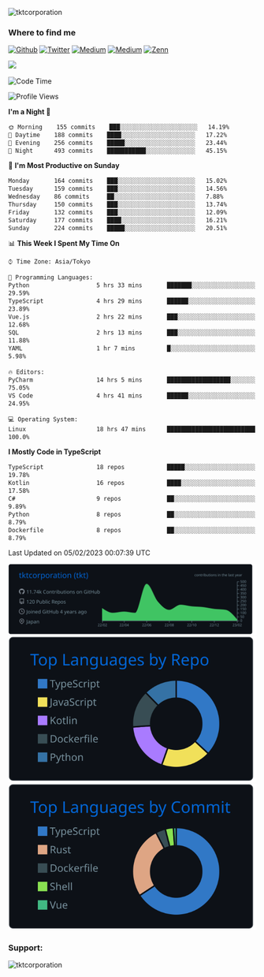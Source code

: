 <p align="left"> <img src="https://komarev.com/ghpvc/?username=tktcorporation&label=Profile%20views&color=0e75b6&style=flat" alt="tktcorporation" /> </p>

<h3>Where to find me</h3>
<p>
<a href="https://github.com/tktcorporation" target="_blank"><img alt="Github" src="https://img.shields.io/badge/GitHub-%2312100E.svg?&style=for-the-badge&logo=Github&logoColor=white" /></a>
<a href="https://twitter.com/tktcorporation" target="_blank"><img alt="Twitter" src="https://img.shields.io/badge/twitter-%231DA1F2.svg?&style=for-the-badge&logo=twitter&logoColor=white" /></a>
<a href="https://www.linkedin.com/in/tktcorporation" target="_blank"><img alt="Medium" src="https://img.shields.io/badge/linkdin-0a66c2.svg?&style=for-the-badge&logo=linkedin&logoColor=white" /></a>
<a href="https://qiita.com/tktcorporation" target="_blank"><img alt="Medium" src="https://img.shields.io/badge/qiita-55C500.svg?&style=for-the-badge&logo=qiita&logoColor=white" /></a>
<a href="https://zenn.dev/tktcorporation" target="_blank"><img alt="Zenn" src="https://img.shields.io/badge/Zenn-3EA8FF.svg?&style=for-the-badge&logo=Zenn&logoColor=white" /></a>
</p>

<!--START_SECTION:lapras-card-->
<a href="https://lapras.com/public/tktcorporation" target="_blank" rel="noopener noreferrer"><img src="https://lapras-card-generator.vercel.app/api/svg?e=3.89&b=3.48&i=3.59&b1=%23232323&b2=%236d6d6d&i1=%23212121&i2=%23818181&l=en" width="400" ></a>
<!--END_SECTION:lapras-card-->
  
<!--START_SECTION:waka-->
![Code Time](http://img.shields.io/badge/Code%20Time-858%20hrs%2052%20mins-blue)

![Profile Views](http://img.shields.io/badge/Profile%20Views-0-blue)

**I'm a Night 🦉** 

```text
🌞 Morning    155 commits    ███░░░░░░░░░░░░░░░░░░░░░░   14.19% 
🌆 Daytime    188 commits    ████░░░░░░░░░░░░░░░░░░░░░   17.22% 
🌃 Evening    256 commits    █████░░░░░░░░░░░░░░░░░░░░   23.44% 
🌙 Night      493 commits    ███████████░░░░░░░░░░░░░░   45.15%

```
📅 **I'm Most Productive on Sunday** 

```text
Monday       164 commits    ███░░░░░░░░░░░░░░░░░░░░░░   15.02% 
Tuesday      159 commits    ███░░░░░░░░░░░░░░░░░░░░░░   14.56% 
Wednesday    86 commits     ██░░░░░░░░░░░░░░░░░░░░░░░   7.88% 
Thursday     150 commits    ███░░░░░░░░░░░░░░░░░░░░░░   13.74% 
Friday       132 commits    ███░░░░░░░░░░░░░░░░░░░░░░   12.09% 
Saturday     177 commits    ████░░░░░░░░░░░░░░░░░░░░░   16.21% 
Sunday       224 commits    █████░░░░░░░░░░░░░░░░░░░░   20.51%

```


📊 **This Week I Spent My Time On** 

```text
⌚︎ Time Zone: Asia/Tokyo

💬 Programming Languages: 
Python                   5 hrs 33 mins       ███████░░░░░░░░░░░░░░░░░░   29.59% 
TypeScript               4 hrs 29 mins       ██████░░░░░░░░░░░░░░░░░░░   23.89% 
Vue.js                   2 hrs 22 mins       ███░░░░░░░░░░░░░░░░░░░░░░   12.68% 
SQL                      2 hrs 13 mins       ███░░░░░░░░░░░░░░░░░░░░░░   11.88% 
YAML                     1 hr 7 mins         █░░░░░░░░░░░░░░░░░░░░░░░░   5.98%

🔥 Editors: 
PyCharm                  14 hrs 5 mins       ██████████████████░░░░░░░   75.05% 
VS Code                  4 hrs 41 mins       ██████░░░░░░░░░░░░░░░░░░░   24.95%

💻 Operating System: 
Linux                    18 hrs 47 mins      █████████████████████████   100.0%

```

**I Mostly Code in TypeScript** 

```text
TypeScript               18 repos            █████░░░░░░░░░░░░░░░░░░░░   19.78% 
Kotlin                   16 repos            ████░░░░░░░░░░░░░░░░░░░░░   17.58% 
C#                       9 repos             ██░░░░░░░░░░░░░░░░░░░░░░░   9.89% 
Python                   8 repos             ██░░░░░░░░░░░░░░░░░░░░░░░   8.79% 
Dockerfile               8 repos             ██░░░░░░░░░░░░░░░░░░░░░░░   8.79%

```



 Last Updated on 05/02/2023 00:07:39 UTC
<!--END_SECTION:waka-->

[![](https://raw.githubusercontent.com/tktcorporation/tktcorporation/master/profile-summary-card-output/github_dark/0-profile-details.svg)](https://github.com/vn7n24fzkq/github-profile-summary-cards)
[![](https://raw.githubusercontent.com/tktcorporation/tktcorporation/master/profile-summary-card-output/github_dark/1-repos-per-language.svg)](https://github.com/vn7n24fzkq/github-profile-summary-cards) [![](https://raw.githubusercontent.com/tktcorporation/tktcorporation/master/profile-summary-card-output/github_dark/2-most-commit-language.svg)](https://github.com/vn7n24fzkq/github-profile-summary-cards)

<h3 align="left">Support:</h3>
<p><a href="https://www.buymeacoffee.com/tktcorporation"> <img align="left" src="https://cdn.buymeacoffee.com/buttons/v2/default-yellow.png" height="50" width="210" alt="tktcorporation" /></a></p><br><br>
